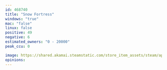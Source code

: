 ```yaml
---
id: 468740
title: "Snow Fortress"
windows: "true"
mac: "false"
linux: false
positive: 49
negative: 6
estimated_owners: "0 - 20000"
peak_ccu: 0

image: https://shared.akamai.steamstatic.com/store_item_assets/steam/apps/468740/header.jpg?t=1549507936
opinions:
---
```

